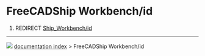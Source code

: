 # FreeCADShip Workbench/id
1.  REDIRECT [Ship_Workbench/id](Ship_Workbench/id.md)



---
![](images/Button_right.svg) [documentation index](../README.md) > FreeCADShip Workbench/id
